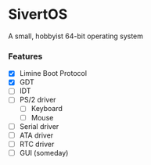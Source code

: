 # SivertOS
A small, hobbyist 64-bit operating system

### Features
- [X] Limine Boot Protocol
- [X] GDT
- [ ] IDT
- [ ] PS/2 driver
    - [ ] Keyboard
    - [ ] Mouse
- [ ] Serial driver
- [ ] ATA driver
- [ ] RTC driver
- [ ] GUI (someday)